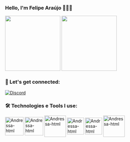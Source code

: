 ### Hello, I'm Felipe Araújo 👨🏽‍💻

<div>
  <img height="180em" src="https://github-readme-stats.vercel.app/api?username=FelipeAraujo32&show_icons=true&theme=dark"/>
  <img height="180em" src="https://github-readme-stats.vercel.app/api/top-langs/?username=FelipeAraujo32&layout=compact&theme=dark"/>
</div>
    
 ### 📲 Let's get connected:

[![Discord](https://img.shields.io/badge/LinkedIn-0077B5?style=for-the-badge&logo=linkedin&logoColor=white)](https://www.linkedin.com/in/felipearaujodev32/)

### 🛠️ Technologies e Tools I use:

<div>
  <img align="center" alt="Andressa-html" height="60" width="60" src="https://cdn.jsdelivr.net/gh/devicons/devicon/icons/java/java-original-wordmark.svg"/>
  <img align="center" alt="Andressa-html" height="60" width="60" src="https://cdn.jsdelivr.net/gh/devicons/devicon/icons/spring/spring-original-wordmark.svg"/>
  <img align="center" alt="Andressa-html" height="70" width="70" src="https://cdn.jsdelivr.net/gh/devicons/devicon/icons/mysql/mysql-original-wordmark.svg"/>
  <img align="center" alt="Andressa-html" height="55" width="55" src="https://cdn.jsdelivr.net/gh/devicons/devicon/icons/python/python-original-wordmark.svg"/>
  <img align="center" alt="Andressa-html" height="55" width="55" src="https://cdn.jsdelivr.net/gh/devicons/devicon/icons/arduino/arduino-original-wordmark.svg"/>
  <img align="center" alt="Andressa-html" height="70" width="70" src="https://cdn.jsdelivr.net/gh/devicons/devicon/icons/git/git-plain-wordmark.svg"/>
</div>
